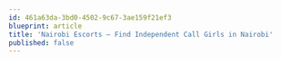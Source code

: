 ```yaml
---
id: 461a63da-3bd0-4502-9c67-3ae159f21ef3
blueprint: article
title: 'Nairobi Escorts – Find Independent Call Girls in Nairobi'
published: false
---
```

